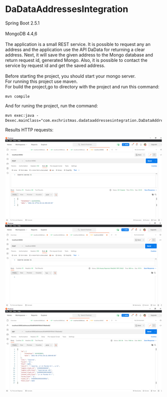 # DaDataAddressesIntegration
<div>Spring Boot 2.5.1</div><br/>
<div>MongoDB 4.4,6</div><br/>

<div>The application is a small REST service. It is possible to request any
an address and the application use the API DaData for returning a clear address.
Next, it will save the given address to the Mongo database and return request id,
generated Mongo. Also, it is possible to contact the service by request id and get
the saved address.</div><br/>
<div>Before starting the project, you should start your mongo server.</div>
<div>For running this project use maven.</div>
<div>For build the project,go to directory with the project and run this command:</div>

```
mvn compile
```

<div>And for runing the project, run the command:</div>

```
mvn exec:java -Dexec.mainClass="com.exchristmas.dadataaddressesintegration.DaDataAddressesIntegrationApplication"
```

<div>Results HTTP requests:</div>

![Alt-текст](https://github.com/ExChristmas/DaDataAddressesIntegration/blob/master/POST_REQUEST.png?raw=true)
![Alt-текст](https://github.com/ExChristmas/DaDataAddressesIntegration/blob/master/REPEATED_POST_REQUEST.png?raw=true)
![Alt-текст](https://github.com/ExChristmas/DaDataAddressesIntegration/blob/master/GET_REQUEST.png?raw=true)